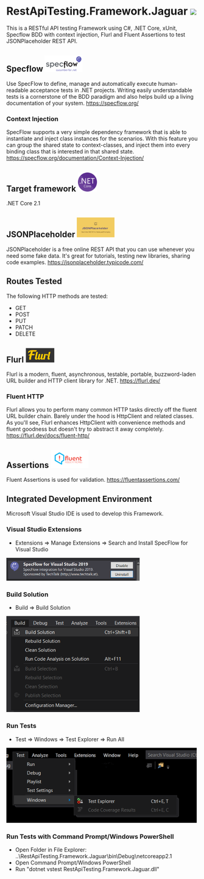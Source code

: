 # RestApiTesting.Framework.Jaguar  <img src ="RestApiTesting.Framework.Jaguar/Images/jaguar.jpg" width=99>
This is a RESTful API testing Framework using C#, .NET Core, xUnit, Specflow BDD with context injection, Flurl and Fluent Assertions to test JSONPlaceholder REST API.  

## Specflow  <img src ="RestApiTesting.Framework.Jaguar/Images/specflow.png" width=99>
Use SpecFlow to define, manage and automatically execute human-readable acceptance tests in .NET projects. Writing easily understandable tests is a cornerstone of the BDD paradigm and also helps build up a living documentation of your system. https://specflow.org/
### Context Injection
SpecFlow supports a very simple dependency framework that is able to instantiate and inject class instances for the scenarios. With this feature you can group the shared state to context-classes, and inject them into every binding class that is interested in that shared state. https://specflow.org/documentation/Context-Injection/

## Target framework  <img src ="RestApiTesting.Framework.Jaguar/Images/netcore.png" width=50>
.NET Core 2.1

## JSONPlaceholder  <img src ="RestApiTesting.Framework.Jaguar/Images/JSONPlaceholder.jpg" width=99>
JSONPlaceholder is a free online REST API that you can use whenever you need some fake data. It's great for tutorials, testing new libraries, sharing code examples.
https://jsonplaceholder.typicode.com/

## Routes Tested
The following HTTP methods are tested:
* GET
* POST
* PUT
* PATCH
* DELETE

## Flurl  <img src ="RestApiTesting.Framework.Jaguar/Images/flurl.png" width=75>
Flurl is a modern, fluent, asynchronous, testable, portable, buzzword-laden URL builder and HTTP client library for .NET. https://flurl.dev/
### Fluent HTTP
Flurl allows you to perform many common HTTP tasks directly off the fluent URL builder chain. Barely under the hood is HttpClient and related classes. As you'll see, Flurl enhances HttpClient with convenience methods and fluent goodness but doesn't try to abstract it away completely.
https://flurl.dev/docs/fluent-http/

## Assertions <img src ="RestApiTesting.Framework.Jaguar/Images/fluentassertions.png" width=99>
Fluent Assertions is used for validation.
https://fluentassertions.com/ 

## Integrated Development Environment
Microsoft Visual Studio IDE is used to develop this Framework.

### Visual Studio Extensions
* Extensions => Manage Extensions => Search and Install SpecFlow for Visual Studio
<img src ="RestApiTesting.Framework.Jaguar/Images/specflowextension.png" width=350>

### Build Solution
* Build => Build Solution
<img src ="RestApiTesting.Framework.Jaguar/Images/build.png" width=350>

### Run Tests
* Test => Windows => Test Explorer => Run All
<img src ="RestApiTesting.Framework.Jaguar/Images/testexplorer.png" width=500>

### Run Tests with Command Prompt/Windows PowerShell
* Open Folder in File Explorer: ..\RestApiTesting.Framework.Jaguar\bin\Debug\netcoreapp2.1
* Open Command Prompt/Windows PowerShell
* Run "dotnet vstest RestApiTesting.Framework.Jaguar.dll"
